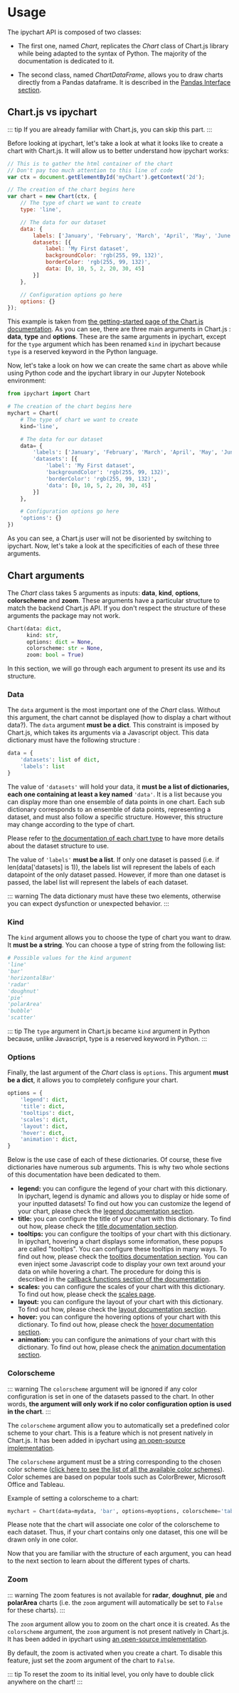 # Usage

The ipychart API is composed of two classes:

- The first one, named *Chart*, replicates the *Chart* class of Chart.js library while being adapted to the syntax of Python. The majority of the documentation is dedicated to it.

- The second class, named *ChartDataFrame*, allows you to draw charts directly from a Pandas dataframe. It is described in the [Pandas Interface section](/ipychart/user_guide/pandas).

## Chart.js vs ipychart

::: tip
If you are already familiar with Chart.js, you can skip this part.
:::

Before looking at ipychart, let's take a look at what it looks like to create a chart with Chart.js. It will allow us to better understand how ipychart works:

``` js
// This is to gather the html container of the chart
// Don't pay too much attention to this line of code
var ctx = document.getElementById('myChart').getContext('2d');

// The creation of the chart begins here
var chart = new Chart(ctx, {
    // The type of chart we want to create
    type: 'line',

    // The data for our dataset
    data: {
        labels: ['January', 'February', 'March', 'April', 'May', 'June', 'July'],
        datasets: [{
            label: 'My First dataset',
            backgroundColor: 'rgb(255, 99, 132)',
            borderColor: 'rgb(255, 99, 132)',
            data: [0, 10, 5, 2, 20, 30, 45]
        }]
    },

    // Configuration options go here
    options: {}
});
```

This example is taken from [the getting-started page of the Chart.js documentation](https://www.chartjs.org/docs/latest/getting-started/). As you can see, there are three main arguments in Chart.js : **data**, **type** and **options**. These are the same arguments in ipychart, except for the `type` argument which has been renamed `kind` in ipychart because `type` is a reserved keyword in the Python language. 

Now, let's take a look on how we can create the same chart as above while using Python code and the ipychart library in our Jupyter Notebook environment:

``` py
from ipychart import Chart

# The creation of the chart begins here
mychart = Chart(
    # The type of chart we want to create
    kind='line',

    # The data for our dataset
    data= {
        'labels': ['January', 'February', 'March', 'April', 'May', 'June', 'July'],
        'datasets': [{
            'label': 'My First dataset',
            'backgroundColor': 'rgb(255, 99, 132)',
            'borderColor': 'rgb(255, 99, 132)',
            'data': [0, 10, 5, 2, 20, 30, 45]
        }]
    },

    # Configuration options go here
    'options': {}
})
```

As you can see, a Chart.js user will not be disoriented by switching to ipychart. Now, let's take a look at the specificities of each of these three arguments.


## Chart arguments

The *Chart* class takes 5 arguments as inputs: **data**, **kind**, **options**, **colorscheme** and **zoom**. These arguments have a particular structure to match the backend Chart.js API. If you don't respect the structure of these arguments the package may not work.

``` py
Chart(data: dict,
	  kind: str,
	  options: dict = None,
	  colorscheme: str = None,
	  zoom: bool = True)
```

In this section, we will go through each argument to present its use and its structure.

### Data

The `data` argument is the most important one of the *Chart* class. Without this argument, the chart cannot be displayed (how to display a chart without data?). The `data` argument **must be a dict**. This constraint is imposed by Chart.js, which takes its arguments via a Javascript object. This data dictionary must have the following structure : 

``` py
data = {
    'datasets': list of dict,
    'labels': list
}
```

The value of `'datasets'` will hold your data, it **must be a list of dictionaries, each one containing at least a key named** `'data'`. It is a list because you can display more than one ensemble of data points in one chart. Each sub dictionary corresponds to an ensemble of data points, representing a dataset, and must also follow a specific structure. However, this structure may change according to the type of chart. 

Please refer to [the documentation of each chart type](/ipychart/user_guide/charts) to have more details about the dataset structure to use. 

The value of `'labels'` **must be a list**. If only one dataset is passed (i.e. if len(data['datasets] is 1)), the labels list will represent the labels of each datapoint of the only dataset passed. However, if more than one dataset is passed, the label list will represent the labels of each dataset.

::: warning
The data dictionary must have these two elements, otherwise you can expect dysfunction or unexpected behavior.
:::

### Kind

The `kind` argument allows you to choose the type of chart you want to draw. It **must be a string**. You can choose a type of string from the following list:

``` py
# Possible values for the kind argument
'line'
'bar'
'horizontalBar'
'radar'
'doughnut'
'pie'
'polarArea'
'bubble'
'scatter'
```

::: tip
The `type` argument in Chart.js became `kind` argument in Python because, unlike Javascript, type is a reserved keyword in Python.
:::

### Options

Finally, the last argument of the *Chart* class is `options`. This argument **must be a dict**, it allows you to completely configure your chart.

``` py
options = {
    'legend': dict, 
    'title': dict,
    'tooltips': dict,
    'scales': dict,
    'layout': dict,
    'hover': dict,
    'animation': dict,
}
```
Below is the use case of each of these dictionaries. Of course, these five dictionaries have numerous sub arguments. This is why two whole sections of this documentation have been dedicated to them. 

- **legend:** you can configure the legend of your chart with this dictionary. In ipychart, legend is dynamic and allows you to display or hide some of your inputted datasets! To find out how you can customize the legend of your chart, please check the [legend documentation section](/ipychart/user_guide/configuration#legend).
- **title:** you can configure the title of your chart with this dictionary. To find out how, please check the [title documentation section](/ipychart/user_guide/configuration#title).
- **tooltips:** you can configure the tooltips of your chart with this dictionary. In ipychart, hovering a chart displays some information, these popups are called "tooltips". You can configure these tooltips in many ways. To find out how, please check the [tooltips documentation section](/ipychart/user_guide/configuration#tooltips). You can even inject some Javascript code to display your own text around your data on while hovering a chart. The procedure for doing this is described in the [callback functions section of the documentation](/ipychart/user_guide/advanced#callback-functions).
- **scales:** you can configure the scales of your chart with this dictionary. To find out how, please check the [scales page](/ipychart/user_guide/scales).
- **layout:** you can configure the layout of your chart with this dictionary. To find out how, please check the [layout documentation section](/ipychart/user_guide/configuration#layout).
- **hover:** you can configure the hovering options of your chart with this dictionary. To find out how, please check the [hover documentation section](/ipychart/user_guide/configuration#hover).
- **animation:** you can configure the animations of your chart with this dictionary. To find out how, please check the [animation documentation section](/ipychart/user_guide/configuration#animations).

### Colorscheme

::: warning
The `colorscheme` argument will be ignored if any color configuration is set in one of the datasets passed to the chart. In other words, **the argument will only work if no color configuration option is used in the chart**.
:::

The `colorscheme` argument allow you to automatically set a predefined color scheme to your chart. This is a feature which is not present natively in Chart.js. It has been added in ipychart using [an open-source implementation](https://github.com/nagix/chartjs-plugin-colorschemes). 

The `colorscheme` argument must be a string corresponding to the chosen color scheme ([click here to see the list of all the available color schemes](https://nagix.github.io/chartjs-plugin-colorschemes/colorchart.html)). Color schemes are based on popular tools such as ColorBrewer, Microsoft Office and Tableau.

Example of setting a colorscheme to a chart:

``` py
mychart = Chart(data=mydata, 'bar', options=myoptions, colorscheme='tableau.Blue20')
```

Please note that the chart will associate one color of the colorscheme to each dataset. Thus, if your chart contains only one dataset, this one will be drawn only in one color.


Now that you are familiar with the structure of each argument, you can head to the next section to learn about the different types of charts.

### Zoom

::: warning
The zoom features is not available for **radar**, **doughnut**, **pie** and **polarArea** charts (i.e. the `zoom` argument will automatically be set to `False` for these charts).
:::

The `zoom` argument allow you to zoom on the chart once it is created. As the `colorscheme` argument, the `zoom` argument is not present natively in Chart.js. It has been added in ipychart using [an open-source implementation](https://github.com/chartjs/chartjs-plugin-zoom).

By default, the zoom is activated when you create a chart. To disable this feature, just set the zoom argument of the chart to `False`.

::: tip
To reset the zoom to its initial level, you only have to double click anywhere on the chart!
:::
